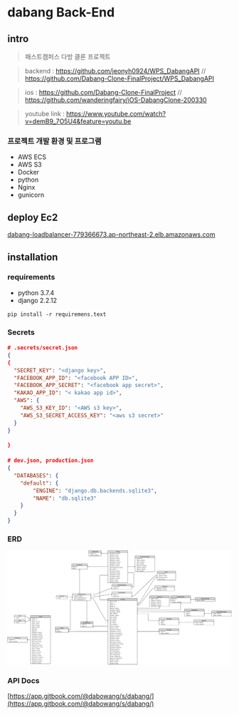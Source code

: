 # dabang Back-End

## intro
> 패스트캠퍼스 다방 클론 프로젝트 

> backend : https://github.com/jeonyh0924/WPS_DabangAPI // https://github.com/Dabang-Clone-FinalProject/WPS_DabangAPI

> ios : https://github.com/Dabang-Clone-FinalProject // https://github.com/wanderingfairy/iOS-DabangClone-200330
 
> youtube link : https://www.youtube.com/watch?v=demB9_7O5U4&feature=youtu.be

### 프로젝트 개발 환경 및 프로그램
- AWS ECS
- AWS S3
- Docker 
- python
- Nginx
- gunicorn




## deploy Ec2
[dabang-loadbalancer-779366673.ap-northeast-2.elb.amazonaws.com](dabang-loadbalancer-779366673.ap-northeast-2.elb.amazonaws.com)

## installation

### requirements
- python 3.7.4
- django 2.2.12

```
pip install -r requiremens.text
```

### Secrets

```json 
# .secrets/secret.json
{
{
  "SECRET_KEY": "<django key>",
  "FACEBOOK_APP_ID": "<facebook APP ID>",
  "FACEBOOK_APP_SECRET": "<facebook app secret>",
  "KAKAO_APP_ID": "< kakao app id>",
  "AWS": {
    "AWS_S3_KEY_ID": "<AWS s3 key>",
    "AWS_S3_SECRET_ACCESS_KEY": "<aws s3 secret>"
  }
}

}

# dev.json, production.json 
{
  "DATABASES": {
    "default": {
        "ENGINE": "django.db.backends.sqlite3",
        "NAME": "db.sqlite3"
    }
  }
}
```

### ERD
![ERD](./readmeFile/다방.png)


### API Docs

[https://app.gitbook.com/@dabowang/s/dabang/](https://app.gitbook.com/@dabowang/s/dabang/)
